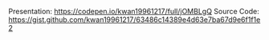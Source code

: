 Presentation: https://codepen.io/kwan19961217/full/jOMBLgQ
Source Code: https://gist.github.com/kwan19961217/63486c14389e4d63e7ba67d9e6f1f1e2
